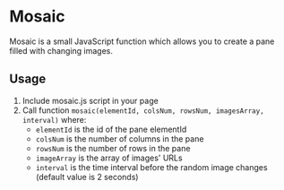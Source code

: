 # Mosaic
Mosaic is a small JavaScript function which allows you to create a pane filled with changing images.

## Usage
1. Include mosaic.js script in your page
2. Call function ```mosaic(elementId, colsNum, rowsNum, imagesArray, interval)``` where:
   - ```elementId``` is the id of the pane elementId
   - ```colsNum``` is the number of columns in the pane
   - ```rowsNum``` is the number of rows in the pane
   - ```imageArray``` is the array of images' URLs
   - ```interval``` is the time interval before the random image changes (default value is 2 seconds)
